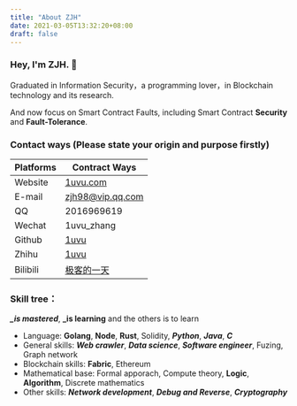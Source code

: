 ```yaml
---
title: "About ZJH"
date: 2021-03-05T13:32:20+08:00
draft: false
---
```


### Hey, I'm ZJH. 🤘

Graduated in Information Security，a programming lover，in Blockchain technology and its research.

And now focus on Smart Contract Faults, including Smart Contract <b>Security</b> and <b>Fault-Tolerance</b>.

### Contact ways (Please state your origin and purpose firstly)

| Platforms | Contract Ways                                      |
| --------- | -------------------------------------------------- |
| Website   | [1uvu.com](https://1uvu.com)                       |
| E-mail    | [zjh98@vip.qq.com](mailto://zjh98@vip.qq.com)      |
| QQ        | 2016969619                                         |
| Wechat    | 1uvu_zhang                                         |
| Github    | [1uvu](https://github.com/1uvu)                    |
| Zhihu     | [1uvu](https://www.zhihu.com/people/zjh567)        |
| Bilibili  | [极客的一天](https://space.bilibili.com/259976518) |

### Skill tree：

***_is mastered***, **_is learning** and the others is to learn

- Language: **Golang**, **Node**, **Rust**, Solidity, ***Python***, ***Java***, ***C***
- General skills: ***Web crawler***, ***Data science***, ***Software engineer***, Fuzing, Graph network
- Blockchain skills: **Fabric**, Ethereum
- Mathematical base: Formal apporach, Compute theory, **Logic**, **Algorithm**, Discrete mathematics
- Other skills: ***Network development***, ***Debug and Reverse***, ***Cryptography***